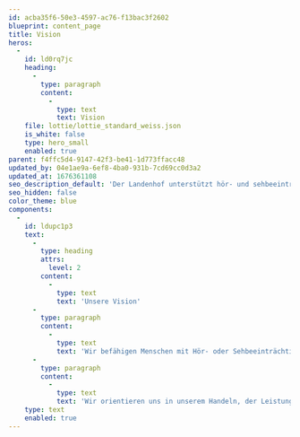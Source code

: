 ```yaml
---
id: acba35f6-50e3-4597-ac76-f13bac3f2602
blueprint: content_page
title: Vision
heros:
  -
    id: ld0rq7jc
    heading:
      -
        type: paragraph
        content:
          -
            type: text
            text: Vision
    file: lottie/lottie_standard_weiss.json
    is_white: false
    type: hero_small
    enabled: true
parent: f4ffc5d4-9147-42f3-be41-1d773ffacc48
updated_by: 04e1ae9a-6ef8-4ba0-931b-7cd69cc0d3a2
updated_at: 1676361108
seo_description_default: 'Der Landenhof unterstützt hör- und sehbeeinträchtigte Kinder & Jugendliche in ihrem selbstbestimmten Leben durch Förderung ihrer Fähigkeiten & Entwicklung'
seo_hidden: false
color_theme: blue
components:
  -
    id: ldupc1p3
    text:
      -
        type: heading
        attrs:
          level: 2
        content:
          -
            type: text
            text: 'Unsere Vision'
      -
        type: paragraph
        content:
          -
            type: text
            text: 'Wir befähigen Menschen mit Hör- oder Sehbeeinträchtigungen mit unseren Förderungs-, Beschulungs-, Begleitungs- und Beratungsangeboten individuell, ressourcenstärkend und bedürfnisorientiert zu einem selbstbestimmten Leben in unserer Gesellschaft.'
      -
        type: paragraph
        content:
          -
            type: text
            text: 'Wir orientieren uns in unserem Handeln, der Leistungserbringung und der Angebotsgestaltung an der UN-Behindertenrechtskonvention und fördern Selbstbestimmung und Teilhabe der geförderten, beschulten, betreuten und beratenen Menschen mit Hör- oder Sehbeeinträchtigungen.'
    type: text
    enabled: true
---
```

